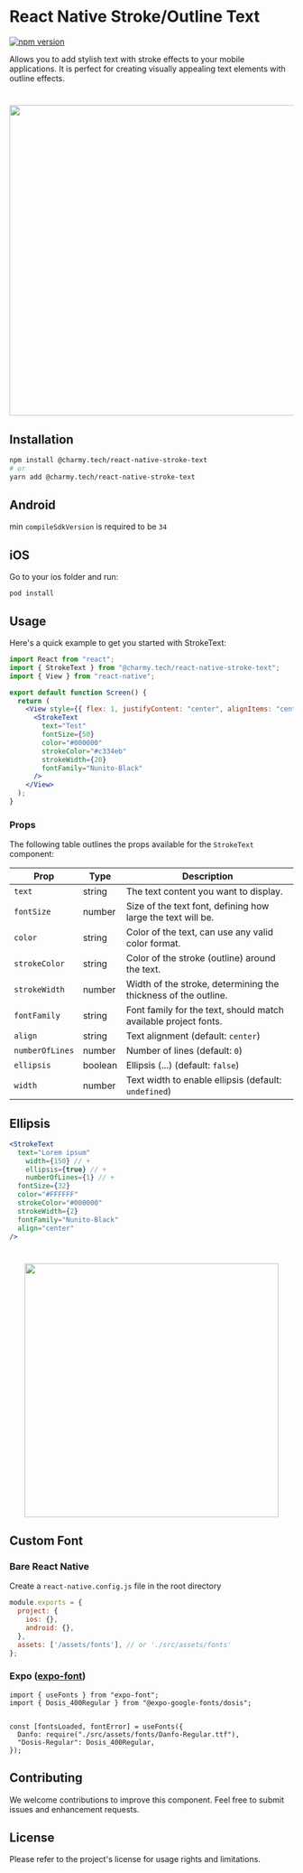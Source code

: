 # React Native Stroke/Outline Text

[![npm version](https://badge.fury.io/js/@charmy.tech%2Freact-native-stroke-text.svg)](https://badge.fury.io/js/@charmy.tech%2Freact-native-stroke-text)

Allows you to add stylish text with stroke effects to your mobile applications. It is perfect for creating visually
appealing text elements with outline effects.

<h1 align="center">
  <img width="550" src="docs/example.jpeg"/>
</h1>

## Installation

```bash
npm install @charmy.tech/react-native-stroke-text
# or
yarn add @charmy.tech/react-native-stroke-text
```

## Android
min ```compileSdkVersion``` is required to be ```34```
## iOS
Go to your ios folder and run:

```
pod install
```

## Usage

Here's a quick example to get you started with StrokeText:

```jsx
import React from "react";
import { StrokeText } from "@charmy.tech/react-native-stroke-text";
import { View } from "react-native";

export default function Screen() {
  return (
    <View style={{ flex: 1, justifyContent: "center", alignItems: "center" }}>
      <StrokeText
        text="Test"
        fontSize={50}
        color="#000000"
        strokeColor="#c334eb"
        strokeWidth={20}
        fontFamily="Nunito-Black"
      />
    </View>
  );
}

```

### Props

The following table outlines the props available for the `StrokeText` component:

| Prop            | Type    | Description                                                     |
|-----------------|---------|-----------------------------------------------------------------|
| `text`          | string  | The text content you want to display.                           |
| `fontSize`      | number  | Size of the text font, defining how large the text will be.     |
| `color`         | string  | Color of the text, can use any valid color format.              |
| `strokeColor`   | string  | Color of the stroke (outline) around the text.                  |
| `strokeWidth`   | number  | Width of the stroke, determining the thickness of the outline.  |
| `fontFamily`    | string  | Font family for the text, should match available project fonts. |
| `align`         | string  | Text alignment (default: `center`)                              |
| `numberOfLines` | number  | Number of lines (default: `0`)                                  |
| `ellipsis`      | boolean | Ellipsis (...) (default: `false`)                               |
| `width`         | number  | Text width to enable ellipsis (default: `undefined`)            |

## Ellipsis

```jsx
<StrokeText
  text="Lorem ipsum"
    width={150} // +
    ellipsis={true} // +
    numberOfLines={1} // +
  fontSize={32}
  color="#FFFFFF"
  strokeColor="#000000"
  strokeWidth={2}
  fontFamily="Nunito-Black"
  align="center"
/>

```

<h1 align="center">
  <img width="450" src="docs/ellipsis.jpeg"/>
</h1>

## Custom Font

### Bare React Native

Create a `react-native.config.js` file in the root directory

```javascript
module.exports = {
  project: {
    ios: {},
    android: {},
  },
  assets: ['/assets/fonts'], // or './src/assets/fonts'
};
```

### Expo ([expo-font](https://docs.expo.dev/versions/latest/sdk/font/))

```tsx
import { useFonts } from "expo-font";
import { Dosis_400Regular } from "@expo-google-fonts/dosis";


const [fontsLoaded, fontError] = useFonts({
  Danfo: require("./src/assets/fonts/Danfo-Regular.ttf"),
  "Dosis-Regular": Dosis_400Regular,
});
```

## Contributing

We welcome contributions to improve this component. Feel free to submit issues and enhancement requests.

## License

Please refer to the project's license for usage rights and limitations.
